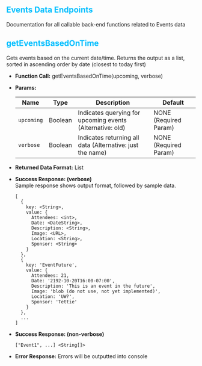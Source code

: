 ## <span style="color:deepskyblue">Events Data Endpoints</span>
Documentation for all callable back-end functions related to Events data

## <span style="color:deepskyblue"> getEventsBasedOnTime
Gets events based on the current date/time. Returns the output as a list, sorted in ascending order by date (closest to today first)

* **Function Call:** getEventsBasedOnTime(upcoming, verbose)

* **Params:**

    | Name       | Type    | Description                                               | Default                 |
    | ---------- | ------- | --------------------------------------------------------- | ----------------------- |
    | `upcoming` | Boolean | Indicates querying for upcoming events (Alternative: old) | NONE (Required Param)   |
    | `verbose`  | Boolean | Indicates returning all data (Alternative: just the name) | NONE (Required Param)   |

* **Returned Data Format:** List

* **Success Response: (verbose)** <br>
Sample response shows output format, followed by sample data.
  ```
  [
    {
      key: <String>,
      value: {
        Attendees: <int>,
        Date: <DateString>,
        Description: <String>,
        Image: <URL>,
        Location: <String>,
        Sponsor: <String>
      }
    },
    {
      key: 'EventFuture',
      value: {
        Attendees: 21,
        Date: '2192-10-20T16:00-07:00',
        Description: 'This is an event in the future',
        Image: 'blob (do not use, not yet implemented)',
        Location: 'UW?',
        Sponsor: 'Tettie'
      }
    },
    ...
  ]
  ```
* **Success Response: (non-verbose)**
  ```
  ["Event1", ...] <String[]>
  ```

* **Error Response:**
  Errors will be outputted into console
